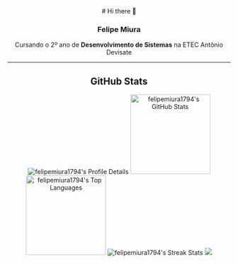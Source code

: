 <div align="center">
# Hi there 👋

### Felipe Miura

Cursando o 2º ano de **Desenvolvimento de Sistemas** na ETEC Antônio Devisate

---

## GitHub Stats
<img src="https://github-profile-summary-cards.vercel.app/api/cards/profile-details?username=felipemiura1794&theme=tokyonight" alt="felipemiura1794's Profile Details" />

<img height="180em" src="https://github-readme-stats.vercel.app/api?username=felipemiura1794&theme=tokyonight&show_icons=true&hide_border=true&count_private=true" alt="felipemiura1794's GitHub Stats" />
<img height="180em" src="https://github-readme-stats.vercel.app/api/top-langs/?username=felipemiura1794&layout=compact&theme=tokyonight&hide_border=true" alt="felipemiura1794's Top Languages" />

<img src="https://streak-stats.demolab.com?user=felipemiura1794&theme=tokyonight&hide_border=true" alt="felipemiura1794's Streak Stats" />
<img src="https://github-readme-stats.vercel.app/api?username=felipemiura1794&theme=tokyonight&show_icons=true&hide_border=true&count_private=true&t=20251026" />
